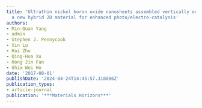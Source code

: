 ```yaml
---
title: 'Ultrathin nickel boron oxide nanosheets assembled vertically on graphene:
  a new hybrid 2D material for enhanced photo/electro-catalysis'
authors:
- Min-Quan Yang
- admin
- Stephen J. Pennycook
- Xin Lu
- Hai Zhu
- Qing-Hua Xu
- Hong Jin Fan
- Ghim Wei Ho
date: '2017-08-01'
publishDate: '2024-04-24T14:45:57.318886Z'
publication_types:
- article-journal
publication: '***Materials Horizons***'
---
```

